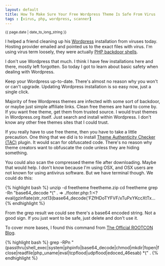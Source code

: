 ```yaml
---
layout: default
title: How To Make Sure Your Free Wordpress Theme Is Safe From Virus
tags : [virus, php, wordpress, scanner]
---
```

<p><small>{{ page.date | date_to_long_string }}</small></p>

I helped a friend cleaning up his [Wordpress](http://wordpress.org/) installation from viruses today. Hosting provider emailed and pointed us to the exact files with virus. I'm using virus term loosely, they were actually [PHP backdoor shells](http://en.wikipedia.org/wiki/Backdoor_Shell).

I don't use Wordpress that much. I think I have few installations here and there, mostly left forgotten. So today I got to learn about basic safety when dealing with Wordpress.

Keep your Wordpress up-to-date. There's almost no reason why you won't or can't upgrade. Updating Wordpress installation is so easy now, just a single click.

Majority of free Wordpress themes are infected with some sort of backdoor, or maybe just simple affiliate links. Clean free themes are hard to come by. If you want free theme, get them from trusted source. I would trust themes in Wordpress.org itself. Just search and install within Wordpress. I don't know any other free themes sites that I could trust.

If you really have to use free theme, then you have to take a little precaution. One thing that we did is to install [Theme Authenticity Checker (TAC)](http://wordpress.org/extend/plugins/tac/) plugin. It would scan for obfuscated code. There's no reason why theme creators want to obfuscate the code unless they are hiding something.

You could also scan the compressed theme file after downloading. Maybe that would help. I don't know because I'm using OSX, and OSX users are not known for using antivirus software. But we have terminal though. We could do this: 

{% highlight bash %}
  unzip -d freetheme freetheme.zip
  cd freetheme
  grep -Rn "base64_decode *(" .
  => ./footer.php:1:<? eval(gzinflate(str_rot13(base64_decode('FZfHDoTYFVF/xTuPxYKccXtTx...
{% endhighlight %}

From the grep result we could see there's a base64 encoded string. Not a good sign. If you just want to be safe, just delete and don't use it. 

To cover more bases, I found this command from [The Official ROOTCON Blog](http://blog.rootcon.org/2012/04/simple-kung-fu-grep-for-finding-common.html).

{% highlight bash %}
  grep -RPn "(passthru|shell_exec|system|phpinfo|base64_decode|chmod|mkdir|fopen|fclose|readfile|php_uname|eval|tcpflood|udpflood|edoced_46esab) *\(" .
{% endhighlight %}

